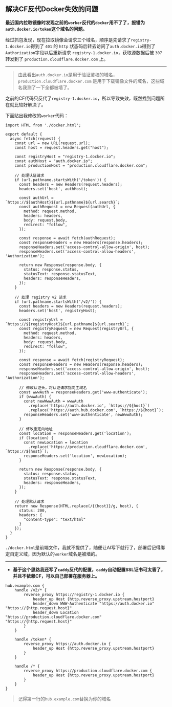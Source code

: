 ## 解决CF反代Docker失效的问题

**最近国内拉取镜像时发现之前的`worker`反代的`docker`用不了了，报错为`auth.docker.io/token`这个域名的问题。**

经过抓包发现，现在拉取镜像会请求三个域名，顺序是先请求了`registry-1.docker.io`得到了 `401` 的 `http` 状态码后转去访问了`auth.docker.io`得到了 `Authorization`字段以后重新请求 `registry-1.docker.io`，获取源数据后被 `307` 转发到了 `production.cloudflare.docker.com` 上。

---

> 由此看出`auth.docker.io`是用于验证鉴权的域名，`production.cloudflare.docker.com` 是用于下载镜像文件的域名，这些域名我测了一下全都被墙了。

之前的CF代码只反代了`registry-1.docker.io`，所以导致失效，既然找到问题所在就比较好解决了。


下面贴出我修改的`worker`代码：
```
import HTML from './docker.html';

export default {
  async fetch(request) {
    const url = new URL(request.url);
    const host = request.headers.get("host");
    
    const registryHost = "registry-1.docker.io";
    const authHost = "auth.docker.io";
    const productionHost = "production.cloudflare.docker.com";

    // 处理认证请求
    if (url.pathname.startsWith('/token')) {
      const headers = new Headers(request.headers);
      headers.set('host', authHost);
      
      const authUrl = `https://${authHost}${url.pathname}${url.search}`;
      const authRequest = new Request(authUrl, {
        method: request.method,
        headers: headers,
        body: request.body,
        redirect: "follow",
      });

      const response = await fetch(authRequest);
      const responseHeaders = new Headers(response.headers);
      responseHeaders.set('access-control-allow-origin', host);
      responseHeaders.set('access-control-allow-headers', 'Authorization');
      
      return new Response(response.body, {
        status: response.status,
        statusText: response.statusText,
        headers: responseHeaders,
      });
    }
    
    // 处理 registry v2 请求
    if (url.pathname.startsWith('/v2/')) {
      const headers = new Headers(request.headers);
      headers.set('host', registryHost);
      
      const registryUrl = `https://${registryHost}${url.pathname}${url.search}`;
      const registryRequest = new Request(registryUrl, {
        method: request.method,
        headers: headers,
        body: request.body,
        redirect: "follow",
      });

      const response = await fetch(registryRequest);
      const responseHeaders = new Headers(response.headers);
      responseHeaders.set('access-control-allow-origin', host);
      responseHeaders.set('access-control-allow-headers', 'Authorization');

      // 修改认证头，将认证请求指向主域名
      const wwwAuth = responseHeaders.get('www-authenticate');
      if (wwwAuth) {
        const newWwwAuth = wwwAuth
          .replace('https://auth.docker.io', `https://${host}`)
          .replace('https://auth.hub.docker.com', `https://${host}`);
        responseHeaders.set('www-authenticate', newWwwAuth);
      }

      // 修改重定向地址
      const location = responseHeaders.get('location');
      if (location) {
        const newLocation = location
          .replace('https://production.cloudflare.docker.com', `https://${host}`);
        responseHeaders.set('location', newLocation);
      }

      return new Response(response.body, {
        status: response.status,
        statusText: response.statusText,
        headers: responseHeaders,
      });
    }

    // 处理默认请求
    return new Response(HTML.replace(/{{host}}/g, host), {
      status: 200,
      headers: {
        "content-type": "text/html"
      }
    });
  }
}
```

`./docker.html`是前端文件，我就不提供了，随便让AI写下就行了，部署后记得绑定自定义域，因为默认的`worker`域名是被墙的。


---


- **基于这个思路我还写了`caddy`反代的配置，`caddy`自动配置SSL证书可太香了，并且不依赖CF，可以自己部署在服务器上。**

```
hub.example.com {
    handle /v2/* {
        reverse_proxy https://registry-1.docker.io {
            header_up Host {http.reverse_proxy.upstream.hostport}
            header_down WWW-Authenticate "https://auth.docker.io" "https://{http.request.host}"
            header_down Location "https://production.cloudflare.docker.com" "https://{http.request.host}"
        }
    }

    handle /token* {
        reverse_proxy https://auth.docker.io {
            header_up Host {http.reverse_proxy.upstream.hostport}
        }
    }

    handle /* {
        reverse_proxy https://production.cloudflare.docker.com {
            header_up Host {http.reverse_proxy.upstream.hostport}
        }
    }
}
```

> 记得第一行的`hub.example.com`替换为你的域名